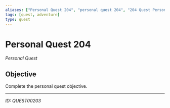 ```yaml
---
aliases: ["Personal Quest 204", "personal quest 204", "204 Quest Personal"]
tags: [quest, adventure]
type: quest
---
```


# Personal Quest 204

*Personal Quest*

## Objective
Complete the personal quest objective.

---
*ID: QUEST00203*